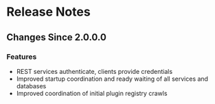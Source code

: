 # Release Notes

## Changes Since 2.0.0.0

### Features

*   REST services authenticate, clients provide credentials
*   Improved startup coordination and ready waiting of all services and databases
*   Improved coordination of initial plugin registry crawls
